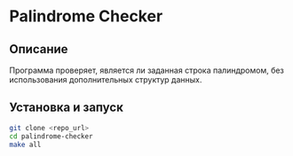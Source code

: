 # Palindrome Checker

## Описание
Программа проверяет, является ли заданная строка палиндромом, без использования дополнительных структур данных.

## Установка и запуск
```sh
git clone <repo_url>
cd palindrome-checker
make all
